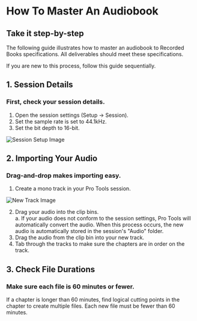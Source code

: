 # How To Master An Audiobook

## Take it step-by-step

The following guide illustrates how to master an audiobook to Recorded Books specifications. All deliverables should meet these specifications. 

If you are new to this process, follow this guide sequentially. 

## 1. Session Details 

### First, check your session details. 
 1. Open the session settings (Setup -> Session).
 2. Set the sample rate is set to 44.1kHz. 
 3. Set the bit depth to 16-bit. 


![Session Setup Image](https://github.com/B-Mags/How-To-Docs/blob/main/NewTrack.png)

## 2. Importing Your Audio

### Drag-and-drop makes importing easy. 
1. Create a mono track in your Pro Tools session.

![New Track Image](https://github.com/B-Mags/How-To-Docs/blob/main/NewTrack.png)
   
2. Drag your audio into the clip bins.  
    a. If your audio does not conform to the session settings, Pro Tools will automatically convert the audio. When this process occurs, the new audio is automatically stored in the session's "Audio" folder. 
3. Drag the audio from the clip bin into your new track. 
4. Tab through the tracks to make sure the chapters are in order on the track.

## 3. Check File Durations

### Make sure each file is 60 minutes or fewer. 

If a chapter is longer than 60 minutes, find logical cutting points in the chapter to create multiple files. Each new file must be fewer than 60 minutes. 

<br />


